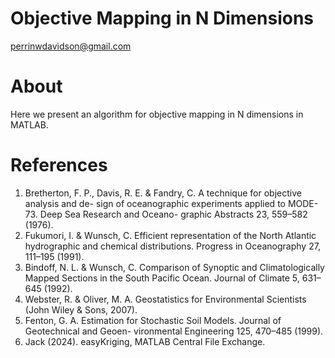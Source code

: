 # Objective Mapping in N Dimensions
perrinwdavidson@gmail.com
# About
Here we present an algorithm for objective mapping in N dimensions in MATLAB. 
# References
1.  Bretherton, F. P., Davis, R. E. & Fandry, C. A technique for objective analysis and de- sign of oceanographic experiments applied to MODE-73. Deep Sea Research and Oceano- graphic Abstracts 23, 559–582 (1976).
2. Fukumori, I. & Wunsch, C. Efficient representation of the North Atlantic hydrographic and chemical distributions. Progress in Oceanography 27, 111–195 (1991).
3. Bindoff, N. L. & Wunsch, C. Comparison of Synoptic and Climatologically Mapped Sections in the South Pacific Ocean. Journal of Climate 5, 631–645 (1992).
4. Webster, R. & Oliver, M. A. Geostatistics for Environmental Scientists (John Wiley & Sons, 2007).
5. Fenton, G. A. Estimation for Stochastic Soil Models. Journal of Geotechnical and Geoen- vironmental Engineering 125, 470–485 (1999).
6. Jack (2024). easyKriging, MATLAB Central File Exchange.
